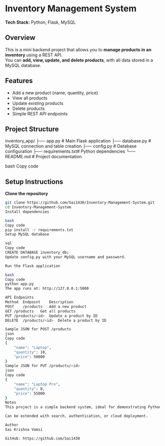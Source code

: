 # Inventory Management System

**Tech Stack:** Python, Flask, MySQL

## Overview
This is a mini backend project that allows you to **manage products in an inventory** using a REST API.  
You can **add, view, update, and delete products**, with all data stored in a MySQL database.

## Features
- Add a new product (name, quantity, price)
- View all products
- Update existing products
- Delete products
- Simple REST API endpoints

## Project Structure
inventory_app/
├── app.py # Main Flask application
├── database.py # MySQL connection and table creation
├── config.py # Database configuration
├── requirements.txt# Python dependencies
└── README.md # Project documentation

bash
Copy code

## Setup Instructions

**Clone the repository**  
```bash
git clone https://github.com/Sai1430/Inventory-Management-System.git
cd Inventory-Management-System
Install dependencies

bash
Copy code
pip install -r requirements.txt
Setup MySQL database

sql
Copy code
CREATE DATABASE inventory_db;
Update config.py with your MySQL username and password.

Run the Flask application

bash
Copy code
python app.py
The app runs at: http://127.0.0.1:5000

API Endpoints
Method	Endpoint	Description
POST	/products	Add a new product
GET	/products	Get all products
PUT	/products/<id>	Update a product by ID
DELETE	/products/<id>	Delete a product by ID

Sample JSON for POST /products
json
Copy code
{
    "name": "Laptop",
    "quantity": 10,
    "price": 50000
}
Sample JSON for PUT /products/<id>
json
Copy code
{
    "name": "Laptop Pro",
    "quantity": 8,
    "price": 55000
}
Notes
This project is a simple backend system, ideal for demonstrating Python, Flask, REST API, and MySQL skills.

Can be extended with search, authentication, or cloud deployment.

Author
Sai Krishna Vamsi

GitHub: https://github.com/Sai1430
